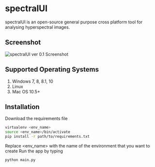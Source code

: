 # spectralUI

spectralUI is an open-source general purpose cross platform tool for analysing hyperspectral images.

## Screenshot

![spectralUI ver 0.1 Screenshot](https://i.ibb.co/F3F9r6b/outp.png)

## Supported Operating Systems

1. Windows 7, 8, 8.1, 10
2. Linux
3. Mac OS 10.5+

## Installation

Download the requirements file
```bash
virtualenv <env_name>
source <env_name>/bin/activate
pip install -r path/to/requirements.txt
```
Replace <env_name> with the name of the environment that you want to create
Run the app by typing
```bash
python main.py
```
